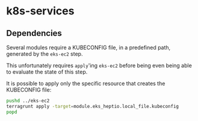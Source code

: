 # k8s-services

## Dependencies

Several modules require a KUBECONFIG file, in a predefined path, generated by the `eks-ec2` step.

This unfortunately requires `apply`'ing `eks-ec2` before being even being able to evaluate the state of this step.

It is possible to apply only the specific resource that creates the KUBECONFIG file:

```bash
pushd ../eks-ec2
terragrunt apply -target=module.eks_heptio.local_file.kubeconfig
popd
```
